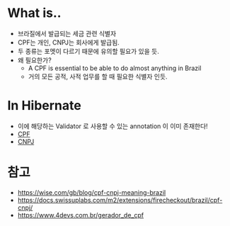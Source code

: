 # What is..
- 브라질에서 발급되는 세금 관련 식별자
- CPF는 개인, CNPJ는 회사에게 발급됨.
- 두 종류는 포멧이 다르기 때문에 유의할 필요가 있을 듯.
- 왜 필요한가?
    - A CPF is essential to be able to do almost anything in Brazil
    - 거의 모든 공적, 사적 업무를 할 때 필요한 식별자 인듯. 

# In Hibernate
- 이에 해당하는 Validator 로 사용할 수 있는 annotation 이 이미 존재한다!
- [CPF](https://docs.jboss.org/hibernate/stable/validator/api/org/hibernate/validator/constraints/br/CPF.html)
- [CNPJ](https://docs.jboss.org/hibernate/stable/validator/api/org/hibernate/validator/constraints/br/CNPJ.html)


# 참고
- https://wise.com/gb/blog/cpf-cnpj-meaning-brazil
- https://docs.swissuplabs.com/m2/extensions/firecheckout/brazil/cpf-cnpj/
- https://www.4devs.com.br/gerador_de_cpf